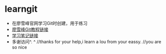# learngit
- 在廖雪峰官网学习Git时创建，用于练习
- [廖雪峰Git教程链接](http://t.cn/zQ6LFwE)
- [学习笔记链接](https://github.com/spikeyanginncepu/learngit-1/blob/master/GitNotes.md)
- 多谢访问^. ^
//thanks for your help,i learn a lou from your eassy.
//you are so nice
